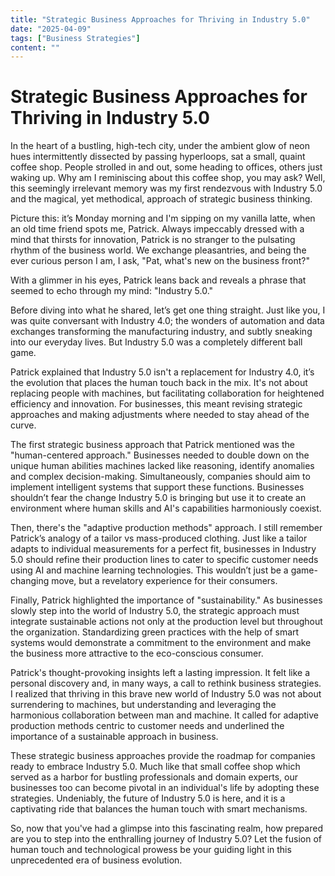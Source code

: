 ```yaml
---
title: "Strategic Business Approaches for Thriving in Industry 5.0"
date: "2025-04-09"
tags: ["Business Strategies"]
content: ""
---
```


# Strategic Business Approaches for Thriving in Industry 5.0

In the heart of a bustling, high-tech city, under the ambient glow of neon hues intermittently dissected by passing hyperloops, sat a small, quaint coffee shop. People strolled in and out, some heading to offices, others just waking up. Why am I reminiscing about this coffee shop, you may ask? Well, this seemingly irrelevant memory was my first rendezvous with Industry 5.0 and the magical, yet methodical, approach of strategic business thinking.

Picture this: it’s Monday morning and I'm sipping on my vanilla latte, when an old time friend spots me, Patrick. Always impeccably dressed with a mind that thirsts for innovation, Patrick is no stranger to the pulsating rhythm of the business world. We exchange pleasantries, and being the ever curious person I am, I ask, "Pat, what's new on the business front?"

With a glimmer in his eyes, Patrick leans back and reveals a phrase that seemed to echo through my mind: "Industry 5.0."

Before diving into what he shared, let’s get one thing straight. Just like you, I was quite conversant with Industry 4.0; the wonders of automation and data exchanges transforming the manufacturing industry, and subtly sneaking into our everyday lives. But Industry 5.0 was a completely different ball game.

Patrick explained that Industry 5.0 isn't a replacement for Industry 4.0, it’s the evolution that places the human touch back in the mix. It's not about replacing people with machines, but facilitating collaboration for heightened efficiency and innovation. For businesses, this meant revising strategic approaches and making adjustments where needed to stay ahead of the curve.

The first strategic business approach that Patrick mentioned was the "human-centered approach." Businesses needed to double down on the unique human abilities machines lacked like reasoning, identify anomalies and complex decision-making. Simultaneously, companies should aim to implement intelligent systems that support these functions. Businesses shouldn’t fear the change Industry 5.0 is bringing but use it to create an environment where human skills and AI's capabilities harmoniously coexist.

Then, there's the "adaptive production methods" approach. I still remember Patrick’s analogy of a tailor vs mass-produced clothing. Just like a tailor adapts to individual measurements for a perfect fit, businesses in Industry 5.0 should refine their production lines to cater to specific customer needs using AI and machine learning technologies. This wouldn’t just be a game-changing move, but a revelatory experience for their consumers.

Finally, Patrick highlighted the importance of "sustainability." As businesses slowly step into the world of Industry 5.0, the strategic approach must integrate sustainable actions not only at the production level but throughout the organization. Standardizing green practices with the help of smart systems would demonstrate a commitment to the environment and make the business more attractive to the eco-conscious consumer.

Patrick's thought-provoking insights left a lasting impression. It felt like a personal discovery and, in many ways, a call to rethink business strategies. I realized that thriving in this brave new world of Industry 5.0 was not about surrendering to machines, but understanding and leveraging the harmonious collaboration between man and machine. It called for adaptive production methods centric to customer needs and underlined the importance of a sustainable approach in business. 

These strategic business approaches provide the roadmap for companies ready to embrace Industry 5.0. Much like that small coffee shop which served as a harbor for bustling professionals and domain experts, our businesses too can become pivotal in an individual's life by adopting these strategies. Undeniably, the future of Industry 5.0 is here, and it is a captivating ride that balances the human touch with smart mechanisms. 

So, now that you've had a glimpse into this fascinating realm, how prepared are you to step into the enthralling journey of Industry 5.0? Let the fusion of human touch and technological prowess be your guiding light in this unprecedented era of business evolution.
